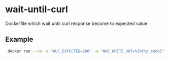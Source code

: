 # wait-until-curl
Dockerfile which wait until curl response become to expected value

## Example
```bash
 docker run --rm -e "WUC_EXPECTED=200" -e "WUC_WRITE_OUT=%{http_code}" -e "WUC_URL=http://myservice:8080/internal/health" --network "myservice_default" leberkleber/wait_until_curl
```
